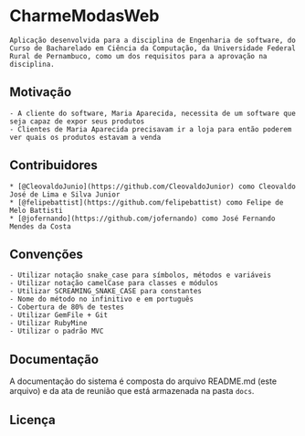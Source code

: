 # CharmeModasWeb

    Aplicação desenvolvida para a disciplina de Engenharia de software, do Curso de Bacharelado em Ciência da Computação, da Universidade Federal Rural de Pernambuco, como um dos requisitos para a aprovação na disciplina.

## Motivação

    - A cliente do software, Maria Aparecida, necessita de um software que seja capaz de expor seus produtos
    - Clientes de Maria Aparecida precisavam ir a loja para então poderem ver quais os produtos estavam a venda

## Contribuidores

    * [@CleovaldoJunio](https://github.com/CleovaldoJunior) como Cleovaldo José de Lima e Silva Junior  
    * [@felipebattist](https://github.com/felipebattist) como Felipe de Melo Battisti  
    * [@jofernando](https://github.com/jofernando) como José Fernando Mendes da Costa

## Convenções

    - Utilizar notação snake_case para símbolos, métodos e variáveis
    - Utilizar notação camelCase para classes e módulos
    - Utilizar SCREAMING_SNAKE_CASE para constantes
    - Nome do método no infinitivo e em português
    - Cobertura de 80% de testes
    - Utilizar GemFile + Git
    - Utilizar RubyMine
    - Utilizar o padrão MVC

## Documentação

  A documentação do sistema é composta do arquivo README.md (este arquivo) e da ata de reunião que está armazenada na pasta `docs`.

## Licença
